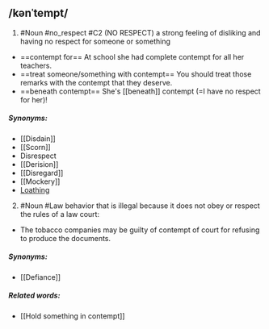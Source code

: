 ## /kənˈtempt/ 
1. #Noun  #no_respect 
#C2
(NO RESPECT)
a strong feeling of disliking and having no respect for someone or something

- ==contempt for==
At school she had complete contempt for all her teachers.
- ==treat someone/something with contempt==
You should treat those remarks with the contempt that they deserve.
- ==beneath contempt==
She's [[beneath]] contempt (=I have no respect for her)!

##### Synonyms:
- [[Disdain]]
- [[Scorn]]
- Disrespect
- [[Derision]]
- [[Disregard]]
- [[Mockery]]
- [Loathing](Loathe)


2. #Noun #Law 
behavior that is illegal because it does not obey or respect the rules of a law court:

- The tobacco companies may be guilty of contempt of court for refusing to produce the documents.

##### Synonyms:
- [[Defiance]]

##### Related words:
- [[Hold something in contempt]]